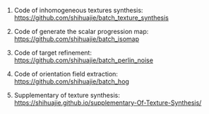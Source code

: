 1. Code of inhomogeneous textures synthesis: https://github.com/shihuajie/batch_texture_synthesis

2. Code of generate the scalar progression map: https://github.com/shihuajie/batch_isomap

3. Code of target refinement: https://github.com/shihuajie/batch_perlin_noise

4. Code of orientation field extraction: https://github.com/shihuajie/batch_hog

5. Supplementary of texture synthesis: https://shihuajie.github.io/supplementary-Of-Texture-Synthesis/